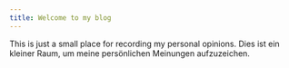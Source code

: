 ```yaml
---
title: Welcome to my blog
---
```


This is just a small place for recording my personal opinions.
Dies ist ein kleiner Raum, um meine persönlichen Meinungen aufzuzeichen.
